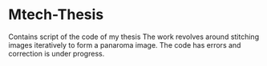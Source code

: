 # Mtech-Thesis
Contains script of the code of my thesis
 The work revolves around stitching images iteratively to form a panaroma image.
 The code has errors and correction is under progress.
